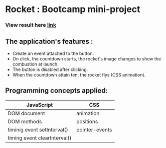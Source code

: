 # Rocket : Bootcamp mini-project
### View result here [link](https://nada-tb.github.io/build_counter_vanillaJS/)

## The application's features :
* Create an event attached to the button.
* On click, the countdown starts, the rocket's image changes to show the combustion at launch. 
* The button is disabled after clicking.
* When the countdown attain ten, the rocket flys (CSS animation).

## Programming concepts applied:
JavaScript | CSS
-----------|------------
DOM document | animation
DOM methods | positions
timinig event setInterval() | pointer-events
timing event clearInterval() |

